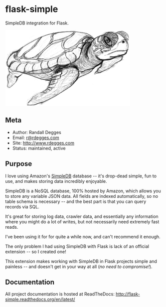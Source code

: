 # flask-simple

SimpleDB integration for Flask.


![Turtle Sketch][]


## Meta

- Author: Randall Degges
- Email: r@rdegges.com
- Site: http://www.rdegges.com
- Status: maintained, active


## Purpose

I love using Amazon's [SimpleDB][] database -- it's drop-dead simple, fun to
use, and makes storing data incredibly enjoyable.

SimpleDB is a NoSQL database, 100% hosted by Amazon, which allows you to store
any variable JSON data.  All fields are indexed automatically, so no table
schema is necessary -- and the best part is that you can query records via SQL.

It's great for storing log data, crawler data, and essentially any information
where you might do a lot of writes, but not necessarily need extremely fast
reads.

I've been using it for for quite a while now, and can't recommend it enough.

The only problem I had using SimpleDB with Flask is lack of an official
extension -- so I created one!

This extension makes working with SimpleDB in Flask projects simple and
painless -- and doesn't get in your way at all (*no need to compromise!*).


## Documentation

All project documentation is hosted at ReadTheDocs:
http://flask-simple.readthedocs.org/en/latest/


  [Turtle Sketch]: https://github.com/rdegges/flask-simple/raw/master/assets/turtle-sketch.jpg "Turtle Sketch"
  [SimpleDB]: http://aws.amazon.com/simpledb/ "SimpleDB"
